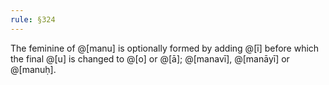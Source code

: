 ```yaml
---
rule: §324
---
```


The feminine of @[manu] is optionally formed by adding @[ī] before which the final @[u] is changed to @[o] or @[ā]; @[manavī], @[manāyī] or @[manuḥ].